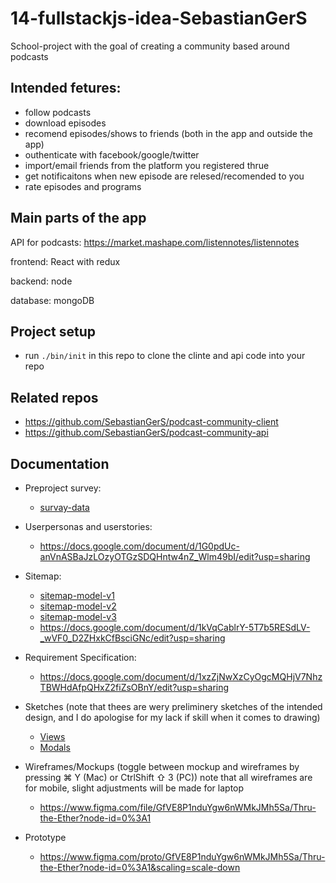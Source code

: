 # 14-fullstackjs-idea-SebastianGerS

School-project with the goal of creating a community based around podcasts

## Intended fetures:

* follow podcasts
* download episodes
* recomend episodes/shows to friends (both in the app and outside the app)
* outhenticate with facebook/google/twitter
* import/email friends from the platform you registered thrue
* get notificaitons when new episode are relesed/recomended to you
* rate episodes and programs

## Main parts of the app

API for podcasts: https://market.mashape.com/listennotes/listennotes 

frontend: React with redux 

backend: node 

database: mongoDB


## Project setup

* run `./bin/init` in this repo to clone the clinte and api code into your repo

## Related repos

* https://github.com/SebastianGerS/podcast-community-client
* https://github.com/SebastianGerS/podcast-community-api

## Documentation

* Preproject survey: 
  * [survay-data](user-survay-data.pdf)

* Userpersonas and userstories: 
  * https://docs.google.com/document/d/1G0pdUc-anVnASBaJzLOzyOTGzSDQHntw4nZ_Wlm49bI/edit?usp=sharing

* Sitemap: 
  * [sitemap-model-v1](sitemap-model.png) 
  * [sitemap-model-v2](sitemap-model-v2.png)
  * [sitemap-model-v3](sitemap-model-v3.png) 
  * https://docs.google.com/document/d/1kVqCablrY-5T7b5RESdLV-_wVF0_D2ZHxkCfBsciGNc/edit?usp=sharing

* Requirement Specification: 
  * https://docs.google.com/document/d/1xzZjNwXzCyOgcMQHjV7NhzTBWHdAfpQHxZ2fiZsOBnY/edit?usp=sharing

* Sketches (note that thees are wery preliminery sketches of the intended design, and I do apologise for my lack if skill when it comes to drawing)
  * [Views](Sketches/Views/)
  * [Modals](Sketches/Modals/)

* Wireframes/Mockups (toggle between mockup and wireframes by pressing ⌘ Y (Mac) or CtrlShift ⇧  3 (PC)) note that all wireframes are for mobile, slight adjustments will be made for laptop

  * https://www.figma.com/file/GfVE8P1nduYgw6nWMkJMh5Sa/Thru-the-Ether?node-id=0%3A1

* Prototype
	* https://www.figma.com/proto/GfVE8P1nduYgw6nWMkJMh5Sa/Thru-the-Ether?node-id=0%3A1&scaling=scale-down
